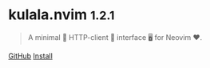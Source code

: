 # kulala.nvim <small>1.2.1</small>

> A minimal 🤏 HTTP-client 🐼 interface 🖥️ for Neovim ❤️.

[GitHub](https://github.com/mistweaverco/kulala.nvim)
[Install](install)
